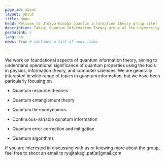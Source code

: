 ```yaml
---
page_id: about
layout: about
title: Home
head: Welcome to UTokyo Komaba quantum information theory group site!
description: Takagi Quantum Information Theory group at the University of Tokyo
permalink: /
lang: en
news: true # includes a list of news items

---
```


We work on foundational aspects of quantum information theory, aiming to understand operational significance of quantum properties using the tools in physics, information theory, and computer sciences. 
We are generally interested in wide range of topics in quantum information, but we have been paricularly focusing on 

- Quantum resource theories

- Quantum entanglement theory

- Quantum thermodynamics

- Continuous-variable qunatum information

- Quantum error correction and mitigation

- Quantum algorithms

If you are interested in discussing with us or knowing more about the group, feel free to shoot an email to ryujitakagi.pat[at]gmail.com